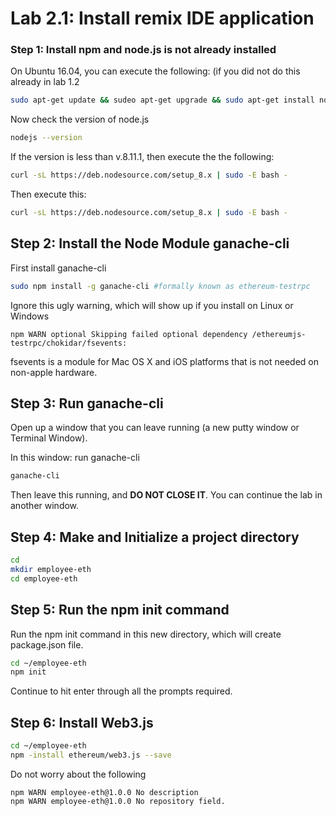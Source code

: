 # Lab 2.1: Install remix IDE application

### Step 1: Install npm and node.js is not already installed

On Ubuntu 16.04, you can execute the following: (if you did not do this already in lab 1.2

```bash
sudo apt-get update && sudeo apt-get upgrade && sudo apt-get install nodejs npm curl
```

Now check the version of node.js

```bash
nodejs --version
```
If the version is less than v.8.11.1, then execute the the following:

```bash
curl -sL https://deb.nodesource.com/setup_8.x | sudo -E bash -
```

Then execute this:

```bash
curl -sL https://deb.nodesource.com/setup_8.x | sudo -E bash -
```


## Step 2: Install the Node Module ganache-cli

First install ganache-cli

```bash
sudo npm install -g ganache-cli #formally known as ethereum-testrpc 
```

Ignore this ugly warning, which will show up if you install on Linux or Windows

```console
npm WARN optional Skipping failed optional dependency /ethereumjs-testrpc/chokidar/fsevents:
```
 
fsevents is a module for Mac OS X and iOS platforms that is not needed on non-apple hardware.

## Step 3: Run ganache-cli

Open up a window that you can leave running (a new putty window or Terminal Window).

In this window: run ganache-cli

```bash
ganache-cli
```

Then leave this running, and **DO NOT CLOSE IT**.  You can continue the lab in another window.

## Step 4: Make and Initialize a project directory

```bash
cd
mkdir employee-eth
cd employee-eth
```


## Step 5: Run the npm init command 

Run the npm init command in this new directory, which will create package.json file.

```bash
cd ~/employee-eth
npm init
```

Continue to hit enter through all the prompts required.


## Step 6:  Install Web3.js

```bash
cd ~/employee-eth
npm -install ethereum/web3.js --save
```

Do not worry about the following

```console
npm WARN employee-eth@1.0.0 No description
npm WARN employee-eth@1.0.0 No repository field.
```


